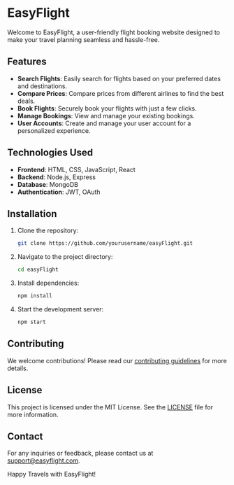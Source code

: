 # EasyFlight

Welcome to EasyFlight, a user-friendly flight booking website designed to make your travel planning seamless and hassle-free.

## Features

- **Search Flights**: Easily search for flights based on your preferred dates and destinations.
- **Compare Prices**: Compare prices from different airlines to find the best deals.
- **Book Flights**: Securely book your flights with just a few clicks.
- **Manage Bookings**: View and manage your existing bookings.
- **User Accounts**: Create and manage your user account for a personalized experience.

## Technologies Used

- **Frontend**: HTML, CSS, JavaScript, React
- **Backend**: Node.js, Express
- **Database**: MongoDB
- **Authentication**: JWT, OAuth

## Installation

1. Clone the repository:
    ```bash
    git clone https://github.com/yourusername/easyFlight.git
    ```
2. Navigate to the project directory:
    ```bash
    cd easyFlight
    ```
3. Install dependencies:
    ```bash
    npm install
    ```
4. Start the development server:
    ```bash
    npm start
    ```

## Contributing

We welcome contributions! Please read our [contributing guidelines](CONTRIBUTING.md) for more details.

## License

This project is licensed under the MIT License. See the [LICENSE](LICENSE) file for more information.

## Contact

For any inquiries or feedback, please contact us at support@easyflight.com.

Happy Travels with EasyFlight!